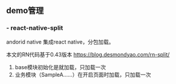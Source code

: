 ## demo管理
### - react-native-split

andorid native 集成react native，分包加载。

本文的RN代码基于0.43版本   https://blog.desmondyao.com/rn-split/

1. base模块初始化是就加载，只加载一次
2. 业务模块（SampleA……）在开启页面时加载，只加载一次